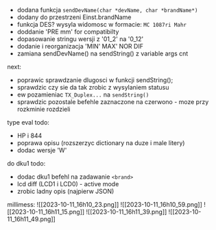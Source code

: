 - dodana funkcja `sendDevName(char *devName, char *brandName*)`
- dodany do przestrzeni Einst.brandName
- funkcja DES? wysyla widomosc w formacie: `MC 1087ri Mahr`
- doddanie 'PRE <value> mm' for compatibilty
- dopasowanie  stringu wersji z '01_2' na '0_12'
- dodanie i reorganizacja 'MIN' MAX' NOR DIF
- zamiana sendDevName() na sendString() z variable args cnt



next:
- poprawic sprawdzanie dlugosci w funkcji sendString();
- sprawdzic czy sie da tak zrobic z wysylaniem statusu
- ew pozamieniac `TX_Duplex...` na `sendString()`
- sprawdzic pozostale befehle zaznaczone na czerwono - moze przy rozkminie rozdzieli

type eval todo:
- HP i 844
- poprawa opisu (rozszerzyc dictionary na duze i male litery)
- dodac wersje 'W'


do dku1 todo:
- dodac dku1 befehl na zadawanie ``<brand>``
- lcd diff (LCD1 i LCD0) - active mode
- zrobic ladny opis (najpierw JSON)


millimess:
![[2023-10-11_16h10_23.png]]
![[2023-10-11_16h10_59.png]]
![[2023-10-11_16h11_15.png]]
![[2023-10-11_16h11_39.png]]
![[2023-10-11_16h11_49.png]]